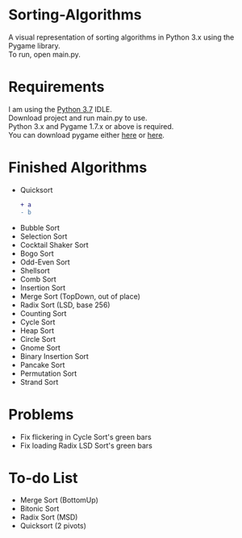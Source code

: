 # Sorting-Algorithms
A visual representation of sorting algorithms in Python 3.x using the Pygame library.\
To run, open main.py.

# Requirements
I am using the [Python 3.7](https://www.python.org/downloads/release/python-370/) IDLE.\
Download project and run main.py to use.\
Python 3.x and Pygame 1.7.x or above is required.\
You can download pygame either [here](https://www.pygame.org/download.shtml) or [here](https://bitbucket.org/pygame/pygame/downloads/).

# Finished Algorithms
- Quicksort
    ```diff
    + a
    - b
    ```
- Bubble Sort
- Selection Sort
- Cocktail Shaker Sort
- Bogo Sort
- Odd-Even Sort
- Shellsort
- Comb Sort
- Insertion Sort
- Merge Sort (TopDown, out of place)
- Radix Sort (LSD, base 256)
- Counting Sort
- Cycle Sort
- Heap Sort
- Circle Sort
- Gnome Sort
- Binary Insertion Sort
- Pancake Sort
- Permutation Sort
- Strand Sort

# Problems
- Fix flickering in Cycle Sort's green bars
- Fix loading Radix LSD Sort's green bars

# To-do List
- Merge Sort (BottomUp)
- Bitonic Sort
- Radix Sort (MSD)
- Quicksort (2 pivots)

